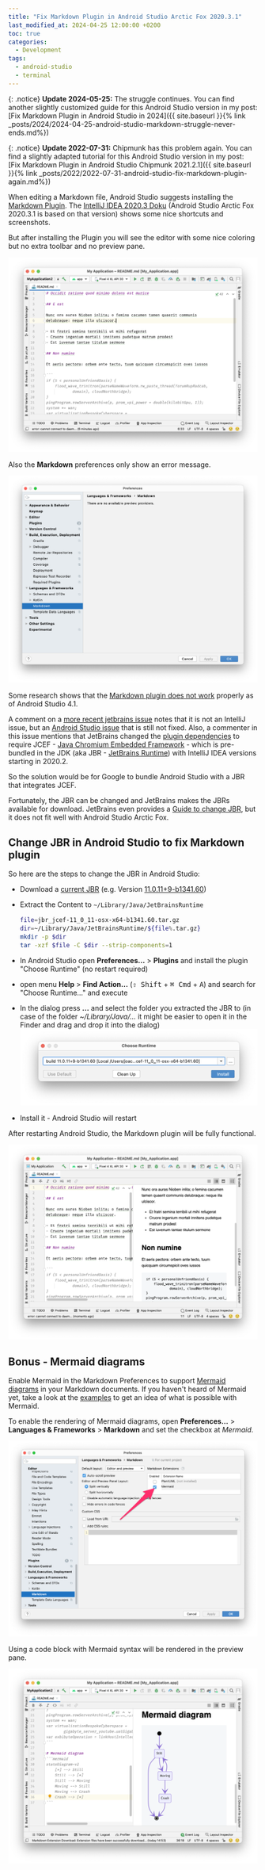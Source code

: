```yaml
---
title: "Fix Markdown Plugin in Android Studio Arctic Fox 2020.3.1" 
last_modified_at: 2024-04-25 12:00:00 +0200
toc: true
categories:
  - Development
tags:
  - android-studio
  - terminal
---
```


{: .notice}
**Update 2024-05-25:** The struggle continues. You can find another slightly customized guide for this Android Studio version in my post: [Fix Markdown Plugin in Android Studio in 2024]({{ site.baseurl }}{% link _posts/2024/2024-04-25-android-studio-markdown-struggle-never-ends.md%})

{: .notice}
**Update 2022-07-31:** Chipmunk has this problem again. You can find a slightly adapted tutorial for this Android Studio version in my post: [Fix Markdown Plugin in Android Studio Chipmunk 2021.2.1]({{ site.baseurl }}{% link _posts/2022/2022-07-31-android-studio-fix-markdown-plugin-again.md%})

When editing a Markdown file, Android Studio suggests installing the [Markdown Plugin](https://plugins.jetbrains.com/plugin/7793-markdown). The [IntelliJ IDEA 2020.3 Doku](https://www.jetbrains.com/help/idea/2020.3/markdown.html)  (Android Studio Arctic Fox 2020.3.1 is based on that version)  shows some nice shortcuts and screenshots.

But after installing the Plugin you will see the editor with some nice coloring but no extra toolbar and no preview pane.

![Markdown Editor without preview pane](../../assets/images/2021/2021-09-29-android-studio-editor-markdown-without-preview.png)

Also the **Markdown** preferences only show an error message.

![Markdown Preferences empty preference view](../../assets/images/2021/2021-09-29-android-studio-preferences-markdown-empty.png)

Some research shows that the [Markdown plugin does not work](https://youtrack.jetbrains.com/issue/IDEA-255361) properly as of Android Studio 4.1.

A comment on a [more recent jetbrains issue](https://youtrack.jetbrains.com/issue/IDEA-269353) notes that it is not an IntelliJ issue, but an [Android Studio issue](https://issuetracker.google.com/issues/159933628) that is still not fixed. Also, a commenter in this issue mentions that JetBrains changed the [plugin dependencies](https://blog.jetbrains.com/platform/2020/07/javafx-and-jcef-in-the-intellij-platform/) to require JCEF - [Java Chromium Embedded Framework](https://plugins.jetbrains.com/docs/intellij/jcef.html) - which is pre-bundled in the JDK (aka JBR - [JetBrains Runtime](https://confluence.jetbrains.com/display/JBR/JetBrains+Runtime)) with IntelliJ IDEA versions starting in 2020.2.

So the solution would be for Google to bundle Android Studio with a JBR that integrates JCEF.

Fortunately, the JBR can be changed and JetBrains makes the JBRs available for download. JetBrains even provides a [Guide to change JBR](https://intellij-support.jetbrains.com/hc/en-us/articles/206544879-Selecting-the-JDK-version-the-IDE-will-run-under), but it does not fit well with Android Studio Arctic Fox.

## Change JBR in Android Studio to fix Markdown plugin

So here are the steps to change the JBR in Android Studio:

- Download a [current JBR](https://confluence.jetbrains.com/display/JBR/Release+notes+and+builds) (e.g. Version [11.0.11+9-b1341.60](https://confluence.jetbrains.com/pages/viewpage.action?pageId=218857477))

- Extract the Content to `~/Library/Java/JetBrainsRuntime`
  ```bash
  file=jbr_jcef-11_0_11-osx-x64-b1341.60.tar.gz
  dir=~/Library/Java/JetBrainsRuntime/${file%.tar.gz}
  mkdir -p $dir
  tar -xzf $file -C $dir --strip-components=1
  ```

- In Android Studio open **Preferences...** > **Plugins** and install the plugin "Choose Runtime" (no restart required)

- open menu **Help** > **Find Action...** (<kbd>⇧ Shift</kbd> + <kbd>⌘ Cmd</kbd> + <kbd>A</kbd>) and search for "Choose Runtime..." and execute

- In the dialog press **...** and select the folder you extracted the JBR to (in case of the folder *~/Library/Java/...* it might be easier to open it in the Finder and drag and drop it into the dialog)
  ![Choose Runtime dialog with custom jbr](../../assets/images/2021/2021-09-29-android-studio-dialog-choose-runtime-custom-jbr.png)
  
- Install it - Android Studio will restart



After restarting Android Studio, the Markdown plugin will be fully functional.

![Markdown Editor with preview pane](../../assets/images/2021/2021-09-29-android-studio-editor-markdown-with-preview.png)

## Bonus - Mermaid diagrams

Enable Mermaid in the Markdown Preferences to support [Mermaid diagrams](https://mermaid-js.github.io/) in your Markdown documents.
If you haven't heard of Mermaid yet, take a look at the [examples](https://mermaid-js.github.io/mermaid/#/examples) to get an idea of what is possible with Mermaid.

To enable the rendering of Mermaid diagrams, open **Preferences...** > **Languages & Frameworks** > **Markdown** and set the checkbox at *Mermaid*.

![Markdown Preferences activate Mermaid support](../../assets/images/2021/2021-09-29-android-studio-preferences-markdown-mermaid.png)

Using a code block with Mermaid syntax will be rendered in the preview pane.

![Markdown Editor with Mermaid preview](../../assets/images/2021/2021-09-29-android-studio-editor-markdown-mermaid-preview.png)
